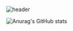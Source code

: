 ![header](https://capsule-render.vercel.app/api?type=wave&color=auto&height=300&section=header&text=Welcome&fontSize=50)

![Anurag's GitHub stats](https://github-readme-stats.vercel.app/api?username=anuraghazra&show_icons=true&theme=radical)
